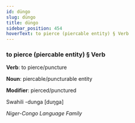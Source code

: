 ```yaml
---
id: düngo
slug: düngo
title: düngo
sidebar_position: 454
hoverText: to pierce (piercable entity) § Verb
---
```


### to pierce (piercable entity) § Verb

**Verb**: to pierce/puncture

**Noun**: piercable/puncturable entity

**Modifier**: pierced/punctured

Swahili -dunga [duŋga]

*Niger-Congo Language Family*